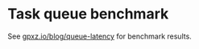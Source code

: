 # Task queue benchmark

See [gpxz.io/blog/queue-latency](https://www.gpxz.io/blog/queue-latency) for benchmark results.